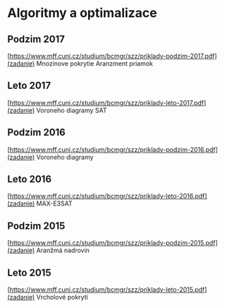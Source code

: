 Algoritmy a optimalizace
======

Podzim 2017
---
[https://www.mff.cuni.cz/studium/bcmgr/szz/priklady-podzim-2017.pdf](zadanie)
Mnozinove pokrytie
Aranzment priamok

Leto 2017
---
[https://www.mff.cuni.cz/studium/bcmgr/szz/priklady-leto-2017.pdf](zadanie)
Voroneho diagramy
SAT

Podzim 2016
---
[https://www.mff.cuni.cz/studium/bcmgr/szz/priklady-podzim-2016.pdf](zadanie)
Voroneho diagramy

Leto 2016
---
[https://www.mff.cuni.cz/studium/bcmgr/szz/priklady-leto-2016.pdf](zadanie)
MAX-E3SAT

Podzim 2015
---
[https://www.mff.cuni.cz/studium/bcmgr/szz/priklady-podzim-2015.pdf](zadanie)
Aranžmá nadrovin

Leto 2015
---
[https://www.mff.cuni.cz/studium/bcmgr/szz/priklady-leto-2015.pdf](zadanie)
Vrcholové pokrytí
